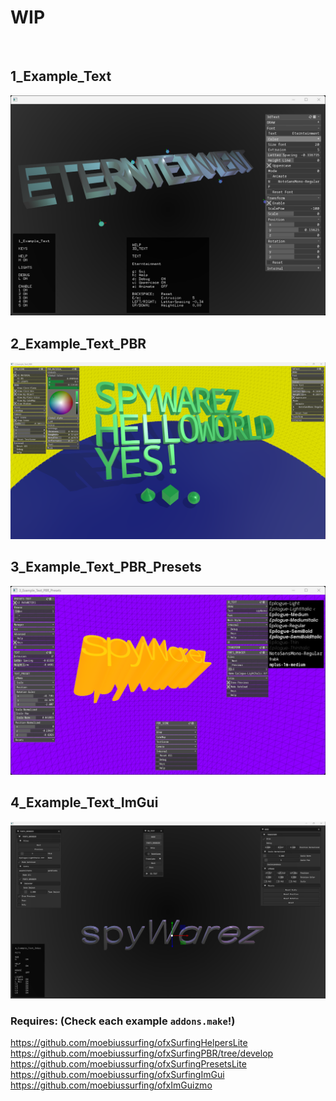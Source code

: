#  WIP

</br>

## 1_Example_Text
![](1_Example_Text/Capture.PNG)

## 2_Example_Text_PBR
![](2_Example_Text_PBR/Capture.PNG)

## 3_Example_Text_PBR_Presets
![](3_Example_Text_PBR_Presets/Capture.PNG)

## 4_Example_Text_ImGui
![](4_Example_Text_ImGui/Capture.PNG)

### Requires: (Check each example `addons.make`!)
https://github.com/moebiussurfing/ofxSurfingHelpersLite  
https://github.com/moebiussurfing/ofxSurfingPBR/tree/develop  
https://github.com/moebiussurfing/ofxSurfingPresetsLite  
https://github.com/moebiussurfing/ofxSurfingImGui  
https://github.com/moebiussurfing/ofxImGuizmo  
